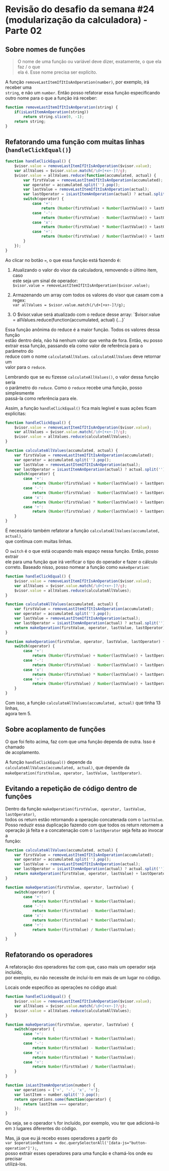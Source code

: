 # Revisão do desafio da semana #24 (modularização da calculadora) - Parte 02

## Sobre nomes de funções

>O nome de uma função ou variável deve dizer, exatamente, o que ela faz / o que  
ela é. Esse nome precisa ser explícito.  

A função `removeLastItemIfItIsAnOperation(number)`, por exemplo, irá receber uma  
`string`, e não um `number`. Então posso refatorar essa função especificando  
outro nome para o que a função irá receber:

```JAVASCRIPT
function removeLastItemIfItIsAnOperation(string) {
    if(isLastItemAnOperation(string))
        return string.slice(0, -1);
    return string;
}
```  

## Refatorando uma função com muitas linhas (`handleClickEqual()`)

```JAVASCRIPT
function handleClickEqual() {
    $visor.value = removeLastItemIfItIsAnOperation($visor.value);
    var allValues = $visor.value.match(/\d+[+x÷-]?/g);
    $visor.value = allValues.reduce(function(accumulated, actual) {
        var firstValue = removeLastItemIfItIsAnOperation(accumulated);
        var operator = accumulated.split('').pop();
        var lastValue = removeLastItemIfItIsAnOperation(actual);
        var lastOperator = isLastItemAnOperation(actual) ? actual.split('').pop() : '';
        switch(operator) {
            case '+':
                return (Number(firstValue) + Number(lastValue)) + lastOperator;
            case '-':
                return (Number(firstValue) - Number(lastValue)) + lastOperator;
            case 'x':
                return (Number(firstValue) * Number(lastValue)) + lastOperator;
            case '÷':
                return (Number(firstValue) / Number(lastValue)) + lastOperator;
        }
    });
}
```

Ao clicar no botão `=`, o que essa função está fazendo é:

1. Atualizando o valor do visor da calculadora, removendo o último item, caso  
este seja um sinal de operador:  
`$visor.value = removeLastItemIfItIsAnOperation($visor.value);`

2. Armazenando um array com todos os valores do visor que casam com a regex:  
`var allValues = $visor.value.match(/\d+[+x÷-]?/g);`

3. O $visor.value será atualizado com o reduce desse array:  
`$visor.value = allValues.reduce(function(accumulated, actual) {...}`  

Essa função anônima do reduce é a maior função. Todos os valores dessa função  
estão dentro dela, não há nenhum valor que venha de fora. Então, eu posso  
extrair essa função, passando ela como valor de referência para o parâmetro do  
reduce com o nome `calculateAllValues`. `calculateAllValues` deve retornar um  
valor para o `reduce`.  

Lembrando que se eu fizesse `calculateAllValues()`, o valor dessa função seria  
o parâmetro do `reduce`. Como o `reduce` recebe uma função, posso simplesmente  
passá-la como referência para ele.  

Assim, a função `handleClickEqual()` fica mais legível e suas ações ficam  
explícitas:  

```JAVASCRIPT
function handleClickEqual() {
    $visor.value = removeLastItemIfItIsAnOperation($visor.value);
    var allValues = $visor.value.match(/\d+[+x÷-]?/g);
    $visor.value = allValues.reduce(calculateAllValues);
}

function calculateAllValues(accumulated, actual) {
    var firstValue = removeLastItemIfItIsAnOperation(accumulated);
    var operator = accumulated.split('').pop();
    var lastValue = removeLastItemIfItIsAnOperation(actual);
    var lastOperator = isLastItemAnOperation(actual) ? actual.split('').pop() : '';
    switch(operator) {
        case '+':
            return (Number(firstValue) + Number(lastValue)) + lastOperator;
        case '-':
            return (Number(firstValue) - Number(lastValue)) + lastOperator;
        case 'x':
            return (Number(firstValue) * Number(lastValue)) + lastOperator;
        case '÷':
            return (Number(firstValue) / Number(lastValue)) + lastOperator;
    }
}
```

É necessário também refatorar a função `calculateAllValues(accumulated, actual)`,  
que continua com muitas linhas.  

O `switch` é o que está ocupando mais espaço nessa função. Então, posso extrair  
ele para uma função que irá verificar o tipo do operador e fazer o cálculo  
correto. Baseado nisso, posso nomear a função como `makeOperation`:  

```JAVASCRIPT
function handleClickEqual() {
    $visor.value = removeLastItemIfItIsAnOperation($visor.value);
    var allValues = $visor.value.match(/\d+[+x÷-]?/g);
    $visor.value = allValues.reduce(calculateAllValues);
}

function calculateAllValues(accumulated, actual) {
    var firstValue = removeLastItemIfItIsAnOperation(accumulated);
    var operator = accumulated.split('').pop();
    var lastValue = removeLastItemIfItIsAnOperation(actual);
    var lastOperator = isLastItemAnOperation(actual) ? actual.split('').pop() : '';
    return makeOperation(firstValue, operator, lastValue, lastOperator);
}

function makeOperation(firstValue, operator, lastValue, lastOperator) {
    switch(operator) {
        case '+':
            return (Number(firstValue) + Number(lastValue)) + lastOperator;
        case '-':
            return (Number(firstValue) - Number(lastValue)) + lastOperator;
        case 'x':
            return (Number(firstValue) * Number(lastValue)) + lastOperator;
        case '÷':
            return (Number(firstValue) / Number(lastValue)) + lastOperator;
    }
}
```

Com isso, a função `calculateAllValues(accumulated, actual)` que tinha 13 linhas,  
agora tem 5.  

## Sobre acoplamento de funções
O que foi feito acima, faz com que uma função dependa de outra. Isso é chamado  
de acoplamento.  

A função `handleClickEqual()` depende da  
`calculateAllValues(accumulated, actual)`, que depende da  
`makeOperation(firstValue, operator, lastValue, lastOperator)`.  


## Evitando a repetição de código dentro de funções
Dentro da função `makeOperation(firstValue, operator, lastValue, lastOperator)`,  
todos os return estão retornando a operação concatenada com o `lastValue`.  
Posso reduzir essa duplicação fazendo com que todos os return retornem a  
operação já feita e a concatenação com o `lastOperator` seja feita ao invocar a  
função:  

```JAVASCRIPT
function calculateAllValues(accumulated, actual) {
    var firstValue = removeLastItemIfItIsAnOperation(accumulated);
    var operator = accumulated.split('').pop();
    var lastValue = removeLastItemIfItIsAnOperation(actual);
    var lastOperator = isLastItemAnOperation(actual) ? actual.split('').pop() : '';
    return makeOperation(firstValue, operator, lastValue) + lastOperator;
}

function makeOperation(firstValue, operator, lastValue) {
    switch(operator) {
        case '+':
            return Number(firstValue) + Number(lastValue);
        case '-':
            return Number(firstValue) - Number(lastValue);
        case 'x':
            return Number(firstValue) * Number(lastValue);
        case '÷':
            return Number(firstValue) / Number(lastValue);
    }
}
```

## Refatorando os operadores 
A refatoração dos operadores faz com que, caso mais um operador seja incluído,  
por exemplo, eu não necessite de incluí-lo em mais de um lugar no código.  

Locais onde especifico as operações no código atual:  

```JAVASCRIPT
function handleClickEqual() {
    $visor.value = removeLastItemIfItIsAnOperation($visor.value);
    var allValues = $visor.value.match(/\d+[+x÷-]?/g);
    $visor.value = allValues.reduce(calculateAllValues);
}
```
```JAVASCRIPT
function makeOperation(firstValue, operator, lastValue) {
    switch(operator) {
        case '+':
            return Number(firstValue) + Number(lastValue);
        case '-':
            return Number(firstValue) - Number(lastValue);
        case 'x':
            return Number(firstValue) * Number(lastValue);
        case '÷':
            return Number(firstValue) / Number(lastValue);
    }
}
```
```JAVASCRIPT
function isLastItemAnOperation(number) {
    var operations = ['+', '-', 'x', '÷'];
    var lastItem = number.split('').pop();
    return operations.some(function(operator) {
        return lastItem === operator;
    });
}
```

Ou seja, se o operador `%` for incluído, por exemplo, vou ter que adicioná-lo  
em `3` lugares diferentes do código.  

Mas, já que eu já recebo esses operadores a partir do  
`var $operationButtons = doc.querySelectorAll('[data-js="button-operation"]');`,  
posso extrair esses operadores para uma função e chamá-los onde eu precisar  
utilizá-los.  
